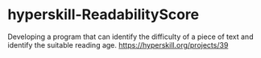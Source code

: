 # hyperskill-ReadabilityScore
Developing a program that can identify the difficulty of a piece of text and identify the suitable reading age. https://hyperskill.org/projects/39
